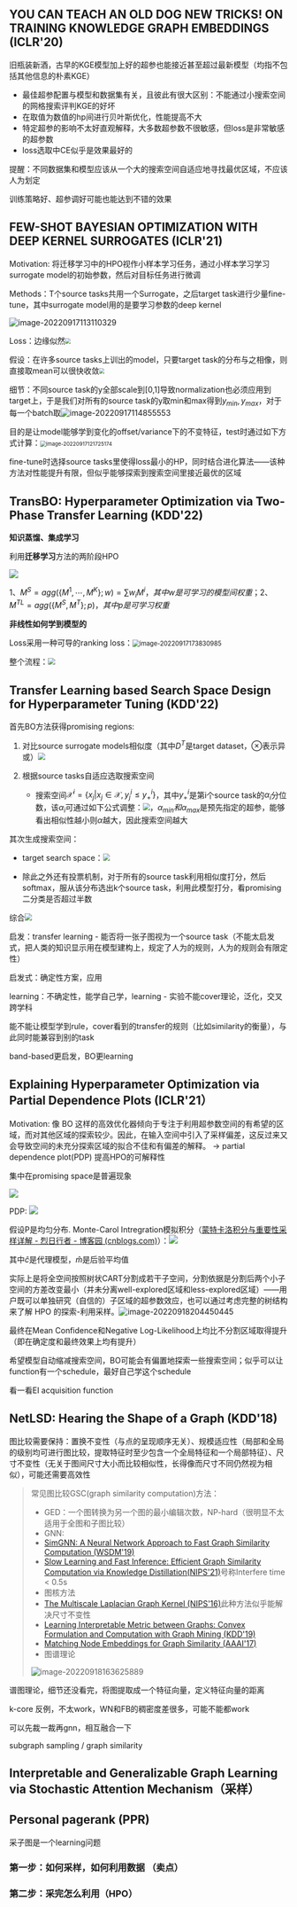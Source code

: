 ## YOU CAN TEACH AN OLD DOG NEW TRICKS! ON TRAINING KNOWLEDGE GRAPH EMBEDDINGS  (ICLR'20)

旧瓶装新酒，古早的KGE模型加上好的超参也能接近甚至超过最新模型（均指不包括其他信息的朴素KGE）

* 最佳超参配置与模型和数据集有关，且彼此有很大区别：不能通过小搜索空间的网格搜索评判KGE的好坏
* 在取值为数值的hp间进行贝叶斯优化，性能提高不大
* 特定超参的影响不太好直观解释，大多数超参数不很敏感，但loss是非常敏感的超参数
* loss选取中CE似乎是效果最好的

提醒：不同数据集和模型应该从一个大的搜索空间自适应地寻找最优区域，不应该人为划定

训练策略好、超参调好可能也能达到不错的效果



## FEW-SHOT BAYESIAN OPTIMIZATION WITH DEEP KERNEL SURROGATES  (ICLR'21)

Motivation: 将迁移学习中的HPO视作小样本学习任务，通过小样本学习学习surrogate model的初始参数，然后对目标任务进行微调

Methods：T个source tasks共用一个Surrogate，之后target task进行少量fine-tune，其中surrogate model用的是要学习参数的deep kernel

![image-20220917113110329](pic/FSBO1.png)

Loss：边缘似然<img src="pic/FSBO3.png" style="zoom:60%;" />

假设：在许多source tasks上训出的model，只要target task的分布与之相像，则直接取mean可以很快收敛<img src="pic/FSBO2.png" style="zoom:60%;" />

细节：不同source task的y全部scale到[0,1]导致normalization也必须应用到target上，于是我们对所有的source task的y取min和max得到$y_{min},y_{max}$，对于每一个batch取![image-20220917114855553](pic/FSBO5.png)

目的是让model能够学到变化的offset/variance下的不变特征，test时通过如下方式计算：<img src="pic/FSBO4.png" alt="image-20220917121725174" style="zoom:67%;" />

fine-tune时选择source tasks里使得loss最小的HP，同时结合进化算法——该种方法对性能提升有限，但似乎能够探索到搜索空间里接近最优的区域



## TransBO: Hyperparameter Optimization via Two-Phase Transfer Learning  (KDD'22)

**知识蒸馏、集成学习**

利用**迁移学习**方法的两阶段HPO

![](pic/TransBO1.png)

$1、M^S=agg(\{M^1,\cdots,M^K\};w)=\sum w_iM^i，其中w是可学习的模型间权重；$$2、M^{TL}=agg(\{M^S,M^T\};p)，其中p是可学习权重$

**非线性如何学到模型的**

Loss采用一种可导的ranking loss：<img src="pic/TransBO2.png" alt="image-20220917173830985" style="zoom:80%;" />



整个流程：<img src="pic/TransBO3.png" style="zoom:80%;" />



## Transfer Learning based Search Space Design for Hyperparameter Tuning  (KDD'22)

首先BO方法获得promising regions: 

1) 对比source surrogate models相似度（其中$D^T$是target dataset，$\otimes$表示异或）<img src="pic\untitled1.png" style="zoom:80%;" />

2) 根据source tasks自适应选取搜索空间
   * 搜索空间$\mathcal{X}^i=\{x_j|x_j\in \mathcal{X},y^i_j\leq y_+^i\}$，其中$y^i_+$是第i个source task的$\alpha_i$分位数，该$\alpha_i$可通过如下公式调整：<img src="pic\untitled2.png" style="zoom:80%;" />，$\alpha_{min}和\alpha_{max}$是预先指定的超参，能够看出相似性越小则$\alpha$越大，因此搜索空间越大

其次生成搜索空间：

* target search space：<img src="pic\untitled3.png" style="zoom:80%;" />

* 除此之外还有投票机制，对于所有的source task利用相似度打分，然后softmax，服从该分布选出k个source task，利用此模型打分，看promising二分类是否超过半数

综合<img src="pic\untitled4.png" style="zoom:80%;" />

启发：transfer learning - 能否将一张子图视为一个source task（不能太启发式，把人类的知识显示用在模型建构上，规定了人为的规则，人为的规则会有限定性）



启发式：确定性方案，应用

learning：不确定性，能学自己学，learning - 实验不能cover理论，泛化，交叉跨学科

能不能让模型学到rule，cover看到的transfer的规则（比如similarity的衡量），与此同时能兼容到别的task

band-based更启发，BO更learning



## Explaining Hyperparameter Optimization via Partial Dependence Plots (ICLR'21）

Motivation: 像 BO 这样的高效优化器倾向于专注于利用超参数空间的有希望的区域，而对其他区域的探索较少。因此，在输入空间中引入了采样偏差，这反过来又会导致空间的未充分探索区域的拟合不佳和有偏差的解释。  -> partial dependence plot(PDP) 提高HPO的可解释性

集中在promising space是普遍现象

![](pic\untitled5.png)

PDP: ![](pic\untitled6.png)

假设P是均匀分布. Monte-Carol Intregration模拟积分（[蒙特卡洛积分与重要性采样详解 - 烈日行者 - 博客园 (cnblogs.com)](https://www.cnblogs.com/time-flow1024/p/10094293.html)）：![](pic\untitled7.png)

其中$\hat{c}$是代理模型，$\hat{m}$是后验平均值

实际上是将全空间按照树状CART分割成若干子空间，分割依据是分割后两个小子空间的方差改变最小（并未分离well-explored区域和less-explored区域）——用户既可以单独研究（自信的）子区域的超参数效应，也可以通过考虑完整的树结构来了解 HPO 的探索-利用采样。![image-20220918204450445](pic/untitled9.png)

最终在Mean Confidence和Negative Log-Likelihood上均比不分割区域取得提升（即在确定度和最终效果上均有提升）

希望模型自动缩减搜索空间，BO可能会有偏置地探索一些搜索空间；似乎可以让function有一个schedule，最好自己学这个schedule

看一看EI acquisition function



## NetLSD: Hearing the Shape of a Graph (KDD'18)

图比较需要保持：置换不变性（与点的呈现顺序无关）、规模适应性（局部和全局的级别均可进行图比较，提取特征时至少包含一个全局特征和一个局部特征）、尺寸不变性（无关于图间尺寸大小而比较相似性，长得像而尺寸不同仍然视为相似），可能还需要高效性

>常见图比较GSC(graph similarity computation)方法：
>
>* GED：一个图转换为另一个图的最小编辑次数，NP-hard（很明显不太适用于全图和子图比较）
>* GNN:
>  * [SimGNN: A Neural Network Approach to Fast Graph Similarity Computation (WSDM'19)](https://dl.acm.org/doi/pdf/10.1145/3289600.3290967)
>  * [Slow Learning and Fast Inference: Efficient Graph Similarity Computation via Knowledge Distillation(NIPS'21)](https://dl.acm.org/doi/proceedings/10.1145/3289600)号称Interfere time < 0.5s
>* 图核方法
>  * [The Multiscale Laplacian Graph Kernel (NIPS'16)](https://proceedings.neurips.cc/paper/2016/file/6d3a1e06d6a06349436bc054313b648c-Paper.pdf)此种方法似乎能解决尺寸不变性
>  * [Learning Interpretable Metric between Graphs: Convex Formulation and Computation with Graph Mining (KDD'19)](https://dl.acm.org/doi/pdf/10.1145/3292500.3330845)
>  * [Matching Node Embeddings for Graph Similarity (AAAI'17)](https://ojs.aaai.org/index.php/AAAI/article/view/10839)
>* 图谱理论
>
>![image-20220918163625889](pic/NetLSD1.png)

谱图理论，细节还没看完，将图提取成一个特征向量，定义特征向量的距离

k-core 反例，不太work，WN和FB的稠密度差很多，可能不能都work

可以先裁一裁再gnn，相互融合一下



subgraph sampling / graph similarity

## Interpretable and Generalizable Graph Learning via Stochastic Attention Mechanism（采样）

## Personal pagerank (PPR)

采子图是一个learning问题



### 第一步：如何采样，如何利用数据 （卖点）

### 第二步：采完怎么利用（HPO）
